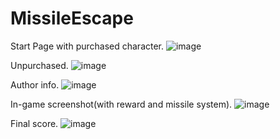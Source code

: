 # MissileEscape
Start Page with purchased character.
![image](https://github.com/WestinYung/MissileEscape/blob/master/images/run1.png)

Unpurchased.
![image](https://github.com/WestinYung/MissileEscape/blob/master/images/run2.png)

Author info.
![image](https://github.com/WestinYung/MissileEscape/blob/master/images/run3.png)

In-game screenshot(with reward and missile system).
![image](https://github.com/WestinYung/MissileEscape/blob/master/images/run4.png)

Final score.
![image](https://github.com/WestinYung/MissileEscape/blob/master/images/run5.png)
